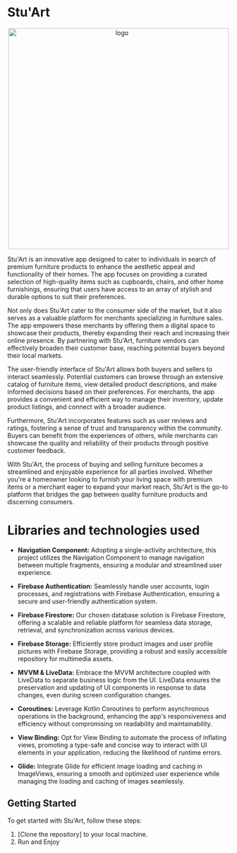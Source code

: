 # Stu'Art 
<p align="center">
  <img src="https://github.com/LAshref/StuArt/assets/125886214/e6420ab0-2a74-46d0-a9f4-6c9cdad714c1"
    width="500" height="500" title="logo">
</p>

Stu'Art is an innovative app designed to cater to individuals in search of premium furniture products to enhance the aesthetic appeal and functionality of their homes. The app focuses on providing a curated selection of high-quality items such as cupboards, chairs, and other home furnishings, ensuring that users have access to an array of stylish and durable options to suit their preferences.

Not only does Stu'Art cater to the consumer side of the market, but it also serves as a valuable platform for merchants specializing in furniture sales. The app empowers these merchants by offering them a digital space to showcase their products, thereby expanding their reach and increasing their online presence. By partnering with Stu'Art, furniture vendors can effectively broaden their customer base, reaching potential buyers beyond their local markets.

The user-friendly interface of Stu'Art allows both buyers and sellers to interact seamlessly. Potential customers can browse through an extensive catalog of furniture items, view detailed product descriptions, and make informed decisions based on their preferences. For merchants, the app provides a convenient and efficient way to manage their inventory, update product listings, and connect with a broader audience.

Furthermore, Stu'Art incorporates features such as user reviews and ratings, fostering a sense of trust and transparency within the community. Buyers can benefit from the experiences of others, while merchants can showcase the quality and reliability of their products through positive customer feedback.

With Stu'Art, the process of buying and selling furniture becomes a streamlined and enjoyable experience for all parties involved. Whether you're a homeowner looking to furnish your living space with premium items or a merchant eager to expand your market reach, Stu'Art is the go-to platform that bridges the gap between quality furniture products and discerning consumers.

# Libraries and technologies used

- **Navigation Component:** Adopting a single-activity architecture, this project utilizes the Navigation Component to manage navigation between multiple fragments, ensuring a modular and streamlined user experience.

- **Firebase Authentication:** Seamlessly handle user accounts, login processes, and registrations with Firebase Authentication, ensuring a secure and user-friendly authentication system.

- **Firebase Firestore:** Our chosen database solution is Firebase Firestore, offering a scalable and reliable platform for seamless data storage, retrieval, and synchronization across various devices.

- **Firebase Storage:** Efficiently store product images and user profile pictures with Firebase Storage, providing a robust and easily accessible repository for multimedia assets.

- **MVVM & LiveData:** Embrace the MVVM architecture coupled with LiveData to separate business logic from the UI. LiveData ensures the preservation and updating of UI components in response to data changes, even during screen configuration changes.

- **Coroutines:** Leverage Kotlin Coroutines to perform asynchronous operations in the background, enhancing the app's responsiveness and efficiency without compromising on readability and maintainability.

- **View Binding:** Opt for View Binding to automate the process of inflating views, promoting a type-safe and concise way to interact with UI elements in your application, reducing the likelihood of runtime errors.

- **Glide:** Integrate Glide for efficient image loading and caching in ImageViews, ensuring a smooth and optimized user experience while managing the loading and caching of images seamlessly.

## Getting Started

To get started with Stu'Art, follow these steps:

1. [Clone the repository] to your local machine.
2. Run and Enjoy
